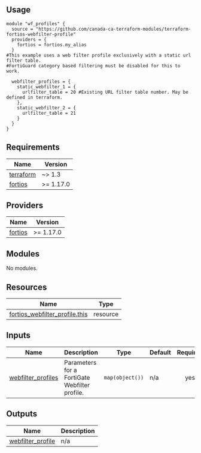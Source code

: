 <!-- BEGIN_TF_DOCS -->
## Usage
```hcl
module "wf_profiles" {
  source = "https://github.com/canada-ca-terraform-modules/terraform-fortios-webfilter-profile"
  providers = {
    fortios = fortios.my_alias
  }
#This example uses a web filter profile exclusively with a static url filter table. 
#FortiGuard category based filtering must be disabled for this to work.  

  webfilter_profiles = {
    static_webfilter_1 = {
      urlfilter_table = 20 #Existing URL filter table number. May be defined in terraform.
    },
    static_webfilter_2 = {
      urlfilter_table = 21
    }
  }
}
```
## Requirements

| Name | Version |
|------|---------|
| <a name="requirement_terraform"></a> [terraform](#requirement\_terraform) | ~> 1.3 |
| <a name="requirement_fortios"></a> [fortios](#requirement\_fortios) | >= 1.17.0 |

## Providers

| Name | Version |
|------|---------|
| <a name="provider_fortios"></a> [fortios](#provider\_fortios) | >= 1.17.0 |

## Modules

No modules.

## Resources

| Name | Type |
|------|------|
| [fortios_webfilter_profile.this](https://registry.terraform.io/providers/fortinetdev/fortios/latest/docs/resources/webfilter_profile) | resource |

## Inputs

| Name | Description | Type | Default | Required |
|------|-------------|------|---------|:--------:|
| <a name="input_webfilter_profiles"></a> [webfilter\_profiles](#input\_webfilter\_profiles) | Parameters for a FortiGate Webfilter profile. | `map(object())` | n/a | yes |

## Outputs

| Name | Description |
|------|-------------|
| <a name="output_webfilter_profile"></a> [webfilter\_profile](#output\_webfilter\_profile) | n/a |
<!-- END_TF_DOCS -->